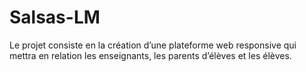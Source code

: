 # Salsas-LM
Le projet consiste en la création d’une plateforme web responsive qui mettra en relation les enseignants, les parents d’élèves et les élèves.
